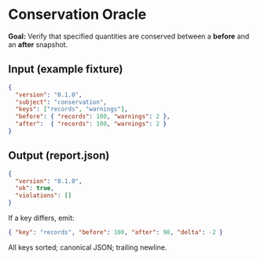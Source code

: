 # Conservation Oracle

**Goal:** Verify that specified quantities are conserved between a **before** and an **after** snapshot.

## Input (example fixture)
```json
{
  "version": "0.1.0",
  "subject": "conservation",
  "keys": ["records", "warnings"],
  "before": { "records": 100, "warnings": 2 },
  "after":  { "records": 100, "warnings": 2 }
}
```

## Output (report.json)
```json
{
  "version": "0.1.0",
  "ok": true,
  "violations": []
}
```

If a key differs, emit:
```json
{ "key": "records", "before": 100, "after": 98, "delta": -2 }
```
All keys sorted; canonical JSON; trailing newline.
